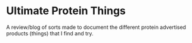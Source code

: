 # Ultimate Protein Things

A review/blog of sorts made to document the different protein advertised products (things) that I find and try.